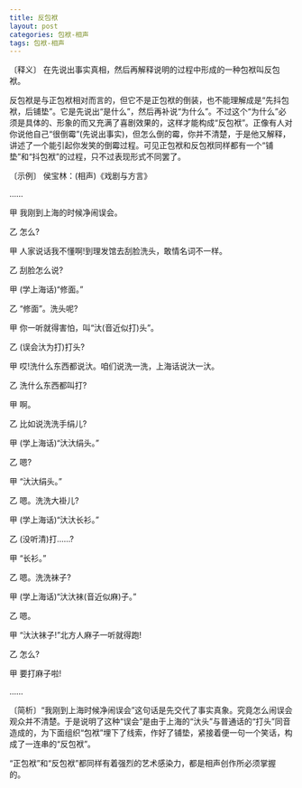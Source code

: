 ```yaml
---
title: 反包袱
layout: post
categories: 包袱-相声
tags: 包袱-相声
---
```


〔释义〕 在先说出事实真相，然后再解释说明的过程中形成的一种包袱叫反包袱。

反包袱是与正包袱相对而言的，但它不是正包袱的倒装，也不能理解成是“先抖包袱，后铺垫”。它是先说出“是什么”，然后再补说“为什么”。不过这个“为什么”必须是具体的、形象的而又充满了喜剧效果的，这样才能构成“反包袱”。正像有人对你说他自己“很倒霉”(先说出事实)，但怎么倒的霉，你并不清楚，于是他又解释，讲述了一个能引起你发笑的倒霉过程。可见正包袱和反包袱同样都有一个“铺垫”和“抖包袱”的过程，只不过表现形式不同罢了。

〔示例〕 侯宝林：(相声)《戏剧与方言》

……

甲 我刚到上海的时候净闹误会。

乙 怎么?

甲 人家说话我不懂啊!到理发馆去刮脸洗头，敢情名词不一样。

乙 刮脸怎么说?

甲 (学上海话)“修面。”

乙 “修面”。洗头呢?

甲 你一听就得害怕，叫“汏(音近似打)头”。

乙 (误会汏为打)打头?

甲 哎!洗什么东西都说汏。咱们说洗一洗，上海话说汏一汏。

乙 洗什么东西都叫打?

甲 啊。

乙 比如说洗洗手绢儿?

甲 (学上海话)“汏汏绢头。”

乙 嗯?

甲 “汏汏绢头。”

乙 嗯。洗洗大褂儿?

甲 (学上海话)“汏汏长衫。”

乙 (没听清)打……?

甲 “长衫。”

乙 嗯。洗洗袜子?

甲 (学上海话)“汏汏袜(音近似麻)子。”

乙 嗯。

甲 “汏汏袜子!”北方人麻子一听就得跑!

乙 怎么?

甲 要打麻子啦!

……

〔简析〕“我刚到上海时候净闹误会”这句话是先交代了事实真象。究竟怎么闹误会观众并不清楚。于是说明了这种“误会”是由于上海的“汏头”与普通话的“打头”同音造成的，为下面组织“包袱”埋下了线索，作好了铺垫，紧接着便一句一个笑话，构成了一连串的“反包袱”。

“正包袱”和“反包袱”都同样有着强烈的艺术感染力，都是相声创作所必须掌握的。 